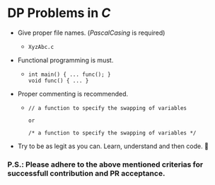# DP Problems in _C_
- Give proper file names. (_PascalCasing_ is required)
    - ```
      XyzAbc.c
      ```

- Functional programming is must.
    - ```
      int main() { ... func(); }
      void func() { ... }
      ```

- Proper commenting is recommended.
    - ```
      // a function to specify the swapping of variables
      
      or

      /* a function to specify the swapping of variables */
      ```

- Try to be as legit as you can. Learn, understand and then code. 🙏

### P.S.: Please adhere to the above mentioned criterias for successfull contribution and PR acceptance.